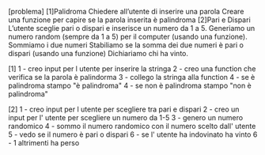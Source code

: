 [problema]
[1]Palidroma
Chiedere all’utente di inserire una parola Creare una funzione per capire se la parola inserita è palindroma
[2]Pari e Dispari
L’utente sceglie pari o dispari e inserisce un numero da 1 a 5. Generiamo un numero random (sempre da 1 a 5) per il computer (usando una funzione). Sommiamo i due numeri Stabiliamo se la somma dei due numeri è pari o dispari (usando una funzione) Dichiariamo chi ha vinto.


[1]
1 - creo input per l utente per inserire la stringa
2 - creo una function che verifica se la parola è palindorma 
3 - collego la stringa alla function
4 - se è palindroma stampo "è palindroma"
4 - se non è palindroma stampo "non è palindroma"


[2]
1 - creo input per l utente per scegliere tra pari e dispari
2 - creo un input per l' utente per scegliere un numero da 1-5
3 - genero un numero randomico
4 - sommo il numero randomico con il numero scelto dall' utente   
5 - vedo se il numero è pari o dispari
6 - se l' utente ha indovinato ha vinto
6 - 1 altrimenti ha perso